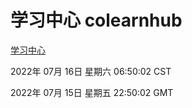 # 学习中心 colearnhub
[学习中心](http://219.139.198.62:56308/colearnhub/)

2022年 07月 16日 星期六 06:50:02 CST

2022年 07月 15日 星期五 22:50:02 GMT
